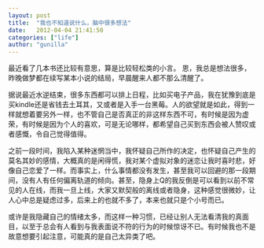 ```yaml
---
layout: post
title:  "我也不知道说什么，脑中很多想法"
date:   2012-04-04 21:41:50
categories: ["life"]
author: "gunilla"
---
```





最近看了几本书还比较有意思，算是比较轻松类的小言。
恩，我总是想法很多，昨晚做梦都在续写某本小说的结局，早晨醒来人都不那么清醒了。
 
据说最近水逆结束，很多东西都可以排上日程，比如买电子产品，我在犹豫到底是买kindle还是省钱去土耳其，又或者是入手一台黑莓。人的欲望就是如此，得到一样就想着要另外一样，也不管自己是否真正的非这样东西不可，有时候是因为虚荣，有时候是因为个人的喜欢，可是无论哪样，都希望自己买到东西会被人赞叹或者感慨，令自己觉得值得。

之前一段时间，我陷入某种迷惘当中，我怀疑自己所作的决定，也怀疑自己产生的莫名其妙的感情，大概真的是闲得慌，我对某个虚拟对象的迷恋让我时喜时悲，好像自己恋爱了一样。而事实上，什么事情都没有发生，甚至我可以回避的那一段期间，没有人有任何偏离轨道的倾向。甚至，隐身上Q的我反倒是可以看到以前不常见的人在线，而我一旦上线，大家又默契般的离线或者隐身，这种感觉很微妙，让人心中总是疑虑过多，后来上的也就不多了，本来也就只是个小号而已。

或许是我隐藏自己的情绪太多，而这样一种习惯，已经让别人无法看清我的真面目，以至于总会有人看到与我表面说不符的行为的时候惊讶不已。有时候我也不是故意想要引起注意，可能真的是自己太异类了吧。



